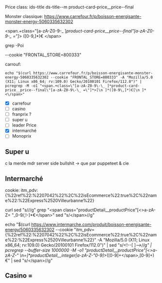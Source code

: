 Price class: ids-title ds-title--m product-card-price__price--final

Monster classique: https://www.carrefour.fr/p/boisson-energisante-monster-energy-5060335632302

<span.+class=\"[a-zA-Z0-9\-\_ ]*product-card-price__price--final\"[a-zA-Z0-9\-\_ =\"]*> ([0-9\,]*)€ <\/span>

grep -Poi

--cookie "FRONTAL_STORE=800333"

carrouf:

```
echo "$(curl https://www.carrefour.fr/p/boisson-energisante-monster-energy-5060335632302 --cookie "FRONTAL_STORE=800333" -A "Mozilla/5.0 (X11; Linux x86_64; rv:109.0) Gecko/20100101 Firefox/112.0")" | pcregrep -M -o1 "<span.+class=\"[a-zA-Z0-9\-\_ ]*product-card-price__price--final\"[a-zA-Z0-9\-\_ =\"]*>[\n ]*([0-9\,]*)€[\n ]*<\/span>"
```


 - [x] carrefour
 - [ ] casino
 - [ ] franprix ?
 - [ ] super u
 - [ ] leader Price
 - [x] intermarché
 - [ ] Monoprix

## Super u

c la merde mdr
server side bullshit -> que par puppeteet & cie


## Intermarché

cookie: itm_pdv: {%22ref%22:%2207042%22%2C%22isEcommerce%22:true%2C%22name%22:%22Express%2520Villeurbanne%22}

curl
sed "s/<!--[ ]*-->//g"
grep "<span class=\"productDetail__productPrice\"[<>a-zA-Z\= \"_0-9\/,!-]*€<\/span>"
sed "s/<\/span>//g"

echo "$(curl https://www.intermarche.com/produit/boisson-energisante-energy/5060335632302 --cookie "itm_pdv={%22ref%22:%2207042%22%2C%22isEcommerce%22:true%2C%22name%22:%22Express%2520Villeurbanne%22}" -A "Mozilla/5.0 (X11; Linux x86_64; rv:109.0) Gecko/20100101 Firefox/112.0")" | sed "s/<\!--[ ]*-->//g" | pcregrep --buffer-size 1000000 -M -o1 "productDetail__productPrice\"[<>a-zA-Z-_\" \n=]*productDetail__integer[a-zA-Z-_\"0-9]*>([0-9]+<\/span>,[0-9]+) €" | sed "s/<\/span>//g"

## Casino =
